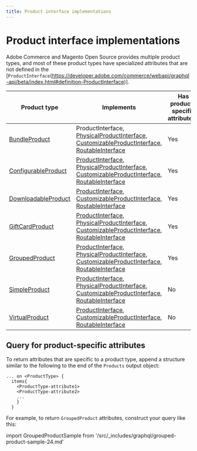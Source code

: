 ```yaml
---
title: Product interface implementations
---
```


# Product interface implementations

Adobe Commerce and Magento Open Source provides multiple product types, and most of these product types have specialized attributes that are not defined in the [`ProductInterface`(https://developer.adobe.com/commerce/webapi/graphql-api/beta/index.html#definition-ProductInterface)].

Product type | Implements | Has product-specific attributes?
--- | --- | ---
[BundleProduct](bundle.md) | ProductInterface, [PhysicalProductInterface](https://developer.adobe.com/commerce/webapi/graphql-api/beta/index.html#definition-ProductInterface), [CustomizableProductInterface](../customizable-option.md), [RoutableInterface](../routable.md) | Yes
[ConfigurableProduct](configurable.md) | [ProductInterface](https://developer.adobe.com/commerce/webapi/graphql-api/beta/index.html#definition-ProductInterface), [PhysicalProductInterface](https://developer.adobe.com/commerce/webapi/graphql-api/beta/index.html#definition-ProductInterface), [CustomizableProductInterface](../customizable-option.md), [RoutableInterface](../routable.md) | Yes
[DownloadableProduct](downloadable.md) | [ProductInterface](https://developer.adobe.com/commerce/webapi/graphql-api/beta/index.html#definition-ProductInterface),  [CustomizableProductInterface](../customizable-option.md), [RoutableInterface](../routable.md)  | Yes
[GiftCardProduct](gift-card.md) | [ProductInterface](https://developer.adobe.com/commerce/webapi/graphql-api/beta/index.html#definition-ProductInterface),  [PhysicalProductInterface](https://developer.adobe.com/commerce/webapi/graphql-api/beta/index.html#definition-ProductInterface), [CustomizableProductInterface](../customizable-option.md), [RoutableInterface](../routable.md)| Yes
[GroupedProduct](grouped.md) | [ProductInterface](https://developer.adobe.com/commerce/webapi/graphql-api/beta/index.html#definition-ProductInterface), [PhysicalProductInterface](https://developer.adobe.com/commerce/webapi/graphql-api/beta/index.html#definition-ProductInterface), [CustomizableProductInterface](../customizable-option.md), [RoutableInterface](../routable.md) | Yes
[SimpleProduct](simple.md) | [ProductInterface](https://developer.adobe.com/commerce/webapi/graphql-api/beta/index.html#definition-ProductInterface), [PhysicalProductInterface](https://developer.adobe.com/commerce/webapi/graphql-api/beta/index.html#definition-ProductInterface), [CustomizableProductInterface](../customizable-option.md), [RoutableInterface](../routable.md) | No
[VirtualProduct](virtual.md) | [ProductInterface](https://developer.adobe.com/commerce/webapi/graphql-api/beta/index.html#definition-ProductInterface),  [CustomizableProductInterface](../customizable-option.md), [RoutableInterface](../routable.md) | No

## Query for product-specific attributes

To return attributes that are specific to a product type, append a structure similar to the following to the end of the `Products` output object:

```text
... on <ProductType> {
  items{
    <ProductType-attribute1>
    <ProductType-attribute2>
    ...
    }
  }
```

For example, to return `GroupedProduct` attributes, construct your query like this:

import GroupedProductSample from '/src/_includes/graphql/grouped-product-sample-24.md'

<GroupedProductSample />
